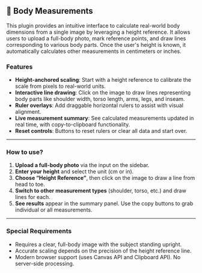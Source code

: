 ## 📏 Body Measurements

This plugin provides an intuitive interface to calculate real-world body dimensions from a single image by leveraging a height reference. It allows users to upload a full-body photo, mark reference points, and draw lines corresponding to various body parts. Once the user's height is known, it automatically calculates other measurements in centimeters or inches.

### Features

- **Height-anchored scaling**: Start with a height reference to calibrate the scale from pixels to real-world units.
- **Interactive line drawing**: Click on the image to draw lines representing body parts like shoulder width, torso length, arms, legs, and inseam.
- **Ruler overlays**: Add draggable horizontal rulers to assist with visual alignment.
- **Live measurement summary**: See calculated measurements updated in real time, with copy-to-clipboard functionality.
- **Reset controls**: Buttons to reset rulers or clear all data and start over.

---

### How to use?

1. **Upload a full-body photo** via the input on the sidebar.
2. **Enter your height** and select the unit (cm or in).
3. **Choose “Height Reference”**, then click on the image to draw a line from head to toe.
4. **Switch to other measurement types** (shoulder, torso, etc.) and draw lines for each.
5. **See results** appear in the summary panel. Use the copy buttons to grab individual or all measurements.

---

### Special Requirements

- Requires a clear, full-body image with the subject standing upright.
- Accurate scaling depends on the precision of the height reference line.
- Modern browser support (uses Canvas API and Clipboard API). No server-side processing.

